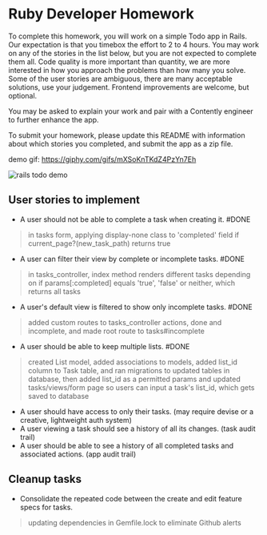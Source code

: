Ruby Developer Homework
================

To complete this homework, you will work on a simple Todo app in Rails. Our expectation is that you timebox the effort to 2 to 4 hours. You may work on any of the stories in the list below, but you are not expected to complete them all. Code quality is more important than quantity, we are more interested in how you approach the problems than how many you solve. Some of the user stories are ambiguous, there are many acceptable solutions, use your judgement. Frontend improvements are welcome, but optional.

You may be asked to explain your work and pair with a Contently engineer to further enhance the app.

To submit your homework, please update this README with information about which stories you completed, and submit the app as a zip file.

demo gif: https://giphy.com/gifs/mXSoKnTKdZ4PzYn7Eh

![rails todo demo](https://media.giphy.com/media/mXSoKnTKdZ4PzYn7Eh/giphy.gif)

User stories to implement
----------------
 - A user should not be able to complete a task when creating it. #DONE
 > in tasks form, applying display-none class to 'completed' field if current_page?(new_task_path) returns true

 - A user can filter their view by complete or incomplete tasks. #DONE
 > in tasks_controller, index method renders different tasks depending on if params[:completed] equals 'true', 'false' or neither, which returns all tasks

 - A user's default view is filtered to show only incomplete tasks. #DONE
 > added custom routes to tasks_controller actions, done and incomplete, and made root route to tasks#incomplete

 - A user should be able to keep multiple lists. #DONE
 > created List model, added associations to models, added list_id column to Task table, and ran migrations to updated tables in database, then added list_id as a permitted params and updated tasks/views/form page so users can input a task's list_id, which gets saved to database

 - A user should have access to only their tasks. (may require devise or a creative, lightweight auth system)
 - A user viewing a task should see a history of all its changes. (task audit trail)
 - A user should be able to see a history of all completed tasks and associated actions. (app audit trail)

Cleanup tasks
----------------
- Consolidate the repeated code between the create and edit feature specs for tasks.
> updating dependencies in Gemfile.lock to eliminate Github alerts

